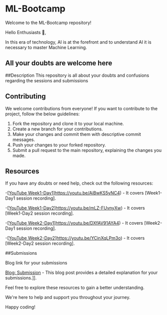 # ML-Bootcamp
Welcome to the ML-Bootcamp repository!

Hello Enthusiasts 👋,

In this era of technology, AI is at the forefront and to understand AI it is necessary to master Machine Learning.

## All your doubts are welcome here

##Description
This repository is all about your doubts and confusions regarding the sessions and submissions

## Contributing

We welcome contributions from everyone! If you want to contribute to the project, follow the below guidelines:

1. Fork the repository and clone it to your local machine.
2. Create a new branch for your contributions.
3. Make your changes and commit them with descriptive commit messages.
4. Push your changes to your forked repository.
5. Submit a pull request to the main repository, explaining the changes you made.


## Resources

If you have any doubts or need help, check out the following resources:


-[[YouTube Week1-Day1](https://www.freepnglogos.com/pics/youtube-logo-png)]https://youtu.be/AiBwKS5yNC4) - It covers [Week1-Day1 session recording].


-[[YouTube Week1-Day2](https://www.freepnglogos.com/pics/youtube-logo-png)]https://youtu.be/mLZ-FUvnyXw) - It covers [Week1-Day2 session recording].


-[[YouTube Week2-Day1](https://www.freepnglogos.com/pics/youtube-logo-png)]https://youtu.be/DXfAV91AYA4) - It covers [Week2-Day1 session recording].


-[[YouTube Week2-Day2](https://www.freepnglogos.com/pics/youtube-logo-png)]https://youtu.be/YCinXqLPm3o) - It covers [Week2-Day2 session recording].


##Submissions 


Blog link for your submissions 


[Blog: Submission](https://github.com/Atharva-Malode/ML-Bootcamp/blob/master/Submission.md) - This blog post provides a detailed explanation for your submissions.]].




Feel free to explore these resources to gain a better understanding.

We're here to help and support you throughout your journey.


Happy coding!










